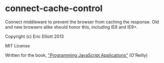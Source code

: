 # connect-cache-control

Connect middleware to prevent the browser from caching the response. Old and new browsers alike should honor this, including IE8 and IE9+.

Copyright (c) Eric Elliott 2013

MIT License

Written for the book, 
["Programming JavaScript Applications"](http://ericleads.com/javascript-applications/) (O'Reilly)

